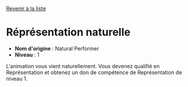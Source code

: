[Revenir à la liste](list.md)

# Réprésentation naturelle

 * **Nom d'origine** : Natural Performer
 * **Niveau** : 1


<p><span id="ctl00_MainContent_DetailedOutput">L'animation vous vient naturellement. Vous devenez qualifié en Représentation et obtenez un don de compétence de Représentation de niveau 1.&nbsp;</span></p>